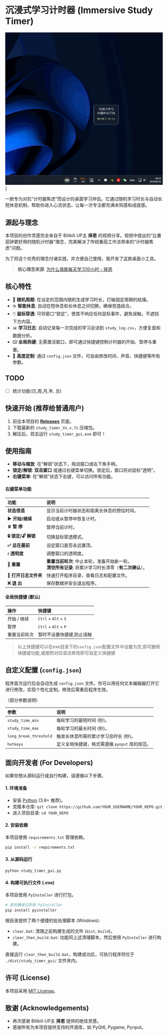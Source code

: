 # 沉浸式学习计时器 (Immersive Study Timer)

![screenshot](./document/anim.gif)]

一款专为对抗“计时器焦虑”而设计的桌面学习伴侣。它通过随机学习时长与自动长短休息机制，帮助你进入心流状态，让每一次专注都充满未知感和成就感。

## 源起与理念

本项目的创作灵感完全来自于 Bilibili UP主 **择恩** 的视频分享。视频中提出的“比番茄钟更好用的随机计时器”理念，完美解决了传统番茄工作法带来的“计时器焦虑”问题。

为了将这个优秀的理念付诸实践，并方便自己使用，我开发了这款桌面小工具。

> **核心理念来源**: [为什么我能每天学习10小时 - 择恩](https://www.bilibili.com/video/BV1naLozQEBq/?spm_id_from=333.1391.0.0&vd_source=ba468568caebc92479698e83c28be8b0)

## 核心特性

*   🎲 **随机周期**: 在设定的范围内随机生成学习时长，打破固定周期的枯燥。
*   ☕️ **智能休息**: 自动在短休息和长休息之间切换，确保劳逸结合。
*   🖱️ **鼠标穿透**: 可将窗口“锁定”，使其不响应任何鼠标事件，避免误触，不遮挡下方内容。
*   📊 **学习日志**: 自动记录每一次完成的学习会话到 `study_log.csv`，方便复盘和数据分析。
*   ⌨️ **全局热键**: 无需激活窗口，即可通过快捷键控制计时器的开始、暂停与重置。
*   🎨 **高度定制**: 通过 `config.json` 文件，可自由修改时间、声音、快捷键等所有参数。

## TODO
- [ ] 统计功能(日,周,月,年, 总)

## 快速开始 (推荐给普通用户)

1.  前往本项目的 [**Releases**](https://github.com/Yogioo/StudyTimer/releases) 页面。
2.  下载最新的 `study_timer_Vx.x.7z` 压缩包。
3.  解压后，双击运行 `study_timer_gui.exe` 即可！

## 使用指南

*   **移动与缩放**: 在“解锁”状态下，拖动窗口或右下角手柄。
*   **锁定/解锁**: **双击窗口** 或通过右键菜单切换。锁定后，窗口将对鼠标“透明”。
*   **右键菜单**: 在“解锁”状态下右键，可以访问所有功能。

#### 右键菜单功能

| 功能 | 说明 |
| :--- | :--- |
| **状态信息** | 显示当前计时器状态和距离长休息的预估时间。 |
| **▶️ 开始/继续** | 启动或从暂停中恢复计时。 |
| **⏸️ 暂 停** | 暂停当前计时。 |
| **🔒 锁定/🔓 解锁** | 切换鼠标穿透模式。 |
| **✅ 总在最前** | 设定窗口是否永远置顶。 |
| **💧 透明度** | 调整窗口的透明度。 |
| **🔄 重置** | **重置当前轮次**: 中止本轮，准备开始新一轮。<br>**清空所有记录**: 将累计学习时长清零（**有二次确认**）。 |
| **📂 打开日志文件夹**| 快速打开程序目录，查看日志和配置文件。 |
| **❌ 退 出** | 保存数据并安全退出程序。 |

#### 全局快捷键 (默认)

| 操作 | 快捷键 |
| :--- | :--- |
| 开始 / 继续 | `Ctrl` + `Alt` + `S` |
| 暂停 | `Ctrl` + `Alt` + `P` |
| 重置当前轮次 | 暂时不设置快捷键,防止误触 |

> 以上快捷键可以在exe目录下的`config.json`配置文件中设置为空,即可删除快捷键功能,或按照对应语法修改即可自定义快捷键

## 自定义配置 (`config.json`)

程序首次运行后会自动生成 `config.json` 文件。你可以用任何文本编辑器打开它进行修改，实现个性化定制。修改后需重启程序生效。

（部分参数说明）

| 参数 | 说明 |
| :--- | :--- |
| `study_time_min` | 每轮学习的最短时间 (秒)。 |
| `study_time_max` | 每轮学习的最长时间 (秒)。 |
| `long_break_threshold`| 触发长休息所需的累计学习总时长 (秒)。 |
| `hotkeys` | 定义全局快捷键，格式需遵循 `pynput` 库的规范。 |

## 面向开发者 (For Developers)

如果你想从源码运行或自行构建，请遵循以下步骤。

#### 1. 环境准备

*   安装 [Python](https://www.python.org/) (3.8+ 推荐)。
*   克隆本仓库: `git clone https://github.com/YOUR_USERNAME/YOUR_REPO.git`
*   进入项目目录: `cd YOUR_REPO`

#### 2. 安装依赖

本项目使用 `requirements.txt` 管理依赖。

```bash
pip install -r requirements.txt
```

#### 3. 从源码运行

```bash
python study_timer_gui.py
```

#### 4. 构建可执行文件 (.exe)

本项目使用 `PyInstaller` 进行打包。

```bash
# 首先确保已安装 PyInstaller
pip install pyinstaller
```

根目录提供了两个便捷的批处理脚本 (Windows):

*   `clear.bat`: 清理之前构建生成的文件 (`dist`, `build`)。
*   `clear_then_build.bat`: 功能同上述清理脚本，然后使用 `PyInstaller` 进行构建。

直接运行 `clear_then_build.bat`，构建成功后，可执行程序将位于 `./dist/study_timer_gui/` 文件夹内。

## 许可 (License)

本项目采用 [MIT License](./LICENSE)。

## 致谢 (Acknowledgements)

*   再次感谢 Bilibili UP主 **择恩** 提供的绝佳灵感。
*   感谢所有为本项目提供支持的开源库，如 PyQt6, Pygame, Pynput。